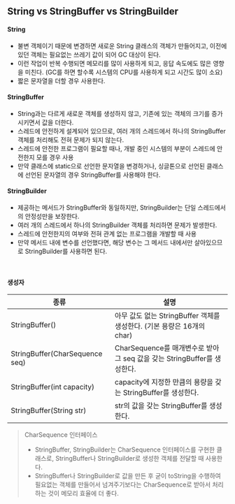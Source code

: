 ## String vs StringBuffer vs StringBuilder 
#### String
- 불변 객체이기 때문에 변경하면 새로운 String 클래스의 객체가 만들어지고, 이전에 있던 객체는 필요없는 쓰레기 값이 되어 GC 대상이 된다.
- 이런 작업이 반복 수행되면 메모리를 많이 사용하게 되고, 응답 속도에도 많은 영향을 미친다. (GC를 하면 할수록 시스템의 CPU를 사용하게 되고 시간도 많이 소요)
- 짧은 문자열을 더할 경우 사용한다.

#### StringBuffer
- String과는 다르게 새로운 객체를 생성하지 않고, 기존에 있는 객체의 크기를 증가시키면서 값을 더한다.
- 스레드에 안전하게 설계되어 있으므로, 여러 개의 스레드에서 하나의 StringBuffer 객체를 처리해도 전혀 문제가 되지 않는다.
- 스레드에 안전한 프로그램이 필요할 때나, 개발 중인 시스템의 부분이 스레드에 안전한지 모를 경우 사용
- 만약 클래스에 static으로 선언한 문자열을 변경하거나, 싱글톤으로 선언된 클래스에 선언된 문자열의 경우 StringBuffer를 사용해야 한다.

#### StringBuilder
- 제공하는 메서드가 StringBuffer와 동일하지만, StringBuilder는 단일 스레드에서의 안정성만을 보장한다.
- 여러 개의 스레드에서 하나의 StringBuilder 객체를 처리하면 문제가 발생한다.
- 스레드에 안전한지의 여부와 전혀 관계 없는 프로그램을 개발할 때 사용
- 만약 메서드 내에 변수를 선언했다면, 해당 변수는 그 메서드 내에서만 살아있으므로 StringBuilder를 사용하면 된다.

<br>

#### 생성자
| 종류 | 설명 |
|--|--|
| StringBuffer() | 아무 값도 없는 StringBuffer 객체를 생성한다. (기본 용량은 16개의 char) |
| StringBuffer(CharSequence seq) | CharSequence를 매개변수로 받아 그 seq 값을 갖는 StringBuffer를 생성한다. |
| StringBuffer(int capacity) | capacity에 지정한 만큼의 용량을 갖는 StringBuffer를 생성한다. |
| StringBuffer(String str) | str의 값을 갖는 StringBuffer를 생성한다. |

> CharSequence 인터페이스
> - StringBuffer, StringBuilder는 CharSequence 인터페이스를 구현한 클래스로, StringBuffer나 StringBuilder로 생성한 객체를 전달할 때 사용한다.
> - StringBuffer나 StringBuilder로 값을 만든 후 굳이 toString을 수행하여 필요없는 객체를 만들어서 넘겨주기보다는 CharSequence로 받아서 처리하는 것이 메모리 효율에 더 좋다.
